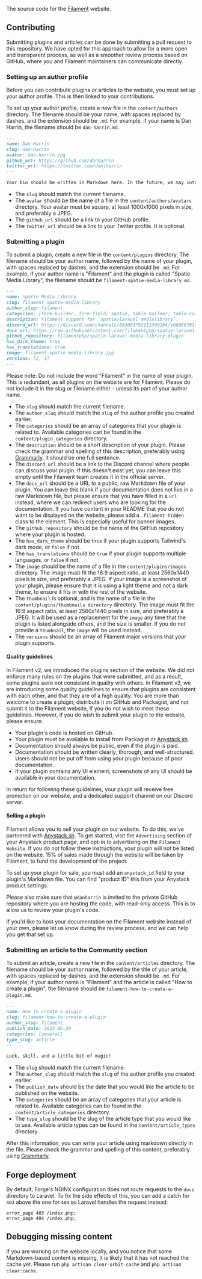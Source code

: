 The source code for the [Filament](https://filamentphp.com) website.

## Contributing

Submitting plugins and articles can be done by submitting a pull request to this repository. We have opted for this approach to allow for a more open and transparent process, as well as a smoother review process based on GitHub, where you and Filament maintainers can communicate directly.

### Setting up an author profile

Before you can contribute plugins or articles to the website, you must set up your author profile. This is then linked to your contributions.

To set up your author profile, create a new file in the `content/authors` directory. The filename should be your name, with spaces replaced by dashes, and the extension should be `.md`. For example, if your name is Dan Harrin, the filename should be `dan-harrin.md`.

```md
---
name: Dan Harrin
slug: dan-harrin
avatar: dan-harrin.jpg
github_url: https://github.com/danharrin
twitter_url: https://twitter.com/danjharrin
---

Your bio should be written in Markdown here. In the future, we may introduce an Author page where people can see your contributions, so feel free to write a little about yourself. Please check the grammar and spelling of this description, preferably using [Grammarly](https://www.grammarly.com). It should be in full sentences.
```

- The `slug` should match the current filename.
- The `avatar` should be the name of a file in the `content/authors/avatars` directory. Your avatar must be square, at least 1000x1000 pixels in size, and preferably a JPEG.
- The `github_url` should be a link to your GitHub profile.
- The `twitter_url` should be a link to your Twitter profile. It is optional.

### Submitting a plugin

To submit a plugin, create a new file in the `content/plugins` directory. The filename should be your author name, followed by the name of your plugin, with spaces replaced by dashes, and the extension should be `.md`. For example, if your author name is "Filament" and the plugin is called "Spatie Media Library", the filename should be `filament-spatie-media-library.md`.

```md
---
name: Spatie Media Library
slug: filament-spatie-media-library
author_slug: filament
categories: [form-builder, form-field, spatie, table-builder, table-column]
description: Filament support for `spatie/laravel-medialibrary`.
discord_url: https://discord.com/channels/883083792112300104/1080807837833384017
docs_url: https://raw.githubusercontent.com/filamentphp/spatie-laravel-media-library-plugin/3.x/README.md
github_repository: filamentphp/spatie-laravel-media-library-plugin
has_dark_theme: true
has_translations: true
image: filament-spatie-media-library.jpg
versions: [2, 3]
---
```

Please note: Do not include the word "Filament" in the name of your plugin. This is redundant, as all plugins on the website are for Filament. Please do not include it in the slug or filename either - unless its part of your author name.

- The `slug` should match the current filename.
- The `author_slug` should match the `slug` of the author profile you created earlier.
- The `categories` should be an array of categories that your plugin is related to. Available categories can be found in the `content/plugin_categories` directory. 
- The `description` should be a short description of your plugin. Please check the grammar and spelling of this description, preferably using [Grammarly](https://www.grammarly.com). It should be one full sentence.
- The `discord_url` should be a link to the Discord channel where people can discuss your plugin. If this doesn't exist yet, you can leave this empty until the Filament team creates it in the official server.
- The `docs_url` should be a URL to a public, raw Markdown file of your plugin. You can leave this blank if your documentation does not live in a raw Markdown file, but please ensure that you have filled in a `url` instead, where we can redirect users who are looking for the documentation. If you have content in your README that you do not want to be displayed on the website, please add a `.filament-hidden` class to the element. This is especially useful for banner images.
- The `github_repository` should be the name of the GitHub repository where your plugin is hosted.
- The `has_dark_theme` should be `true` if your plugin supports Tailwind's dark mode, or `false` if not.
- The `has_translations` should be `true` if your plugin supports multiple languages, or `false` if not.
- The `image` should be the name of a file in the `content/plugins/images` directory. The image must fit the 16:9 aspect ratio, at least 2560x1440 pixels in size, and preferably a JPEG. If your image is a screenshot of your plugin, please ensure that it is using a light theme and not a dark theme, to ensure it fits in with the rest of the website.
- The `thumbnail` is optional, and is the name of a file in the `content/plugins/thumbnails directory` directory. The image must fit the 16:9 aspect ratio, at least 2560x1440 pixels in size, and preferably a JPEG. It will be used as a replacement for the `image` any time that the plugin is listed alongside others, and the size is smaller. If you do not provide a `thumbnail`, the `image` will be used instead.
- The `versions` should be an array of Filament major versions that your plugin supports.

#### Quality guidelines

In Filament v2, we introduced the plugins section of the website. We did not enforce many rules on the plugins that were submitted, and as a result, some plugins were not consistent in quality with others. In Filament v3, we are introducing some quality guidelines to ensure that plugins are consistent with each other, and that they are of a high quality. You are more than welcome to create a plugin, distribute it on GitHub and Packagist, and not submit it to the Filament website, if you do not wish to meet these guidelines. However, if you do wish to submit your plugin to the website, please ensure:

- Your plugin's code is hosted on GitHub.
- Your plugin must be available to install from Packagist or [Anystack.sh](https://anystack.sh).
- Documentation should always be public, even if the plugin is paid.
- Documentation should be written clearly, thorough, and well-structured. Users should not be put off from using your plugin because of poor documentation.
- If your plugin contains any UI element, screenshots of any UI should be available in your documentation.

In return for following these guidelines, your plugin will receive free promotion on our website, and a dedicated support channel on our Discord server.

#### Selling a plugin

Filament allows you to sell your plugin on our website. To do this, we've partnered with [Anystack.sh](https://anystack.sh). To get started, visit the `Advertising` section of your Anystack product page, and opt-in to advertising on the `Filament Website`. If you do not follow these instructions, your plugin will not be listed on the website. 15% of sales made through the website will be taken by Filament, to fund the development of the project.

To set up your plugin for sale, you must add an `anystack_id` field to your plugin's Markdown file. You can find "product ID" this from your Anystack product settings.

Please also make sure that `@danharrin` is invited to the private GitHub repository where you are hosting the code, with read-only access. This is to allow us to review your plugin's code.

If you'd like to host your documentation on the Filament website instead of your own, please let us know during the review process, and we can help you get that set up.

### Submitting an article to the Community section

To submit an article, create a new file in the `content/articles` directory. The filename should be your author name, followed by the title of your article, with spaces replaced by dashes, and the extension should be `.md`. For example, if your author name is "Filament" and the article is called "How to create a plugin", the filename should be `filament-how-to-create-a-plugin.md`.

```md
---
name: How to create a plugin
slug: filament-how-to-create-a-plugin
author_slug: filament
publish_date: 2022-06-20
categories: [general]
type_slug: article
---

Luck, skill, and a little bit of magic!
```

- The `slug` should match the current filename.
- The `author_slug` should match the `slug` of the author profile you created earlier.
- The `publish_date` should be the date that you would like the article to be published on the website.
- The `categories` should be an array of categories that your article is related to. Available categories can be found in the `content/article_categories` directory.
- The `type_slug` should be the slug of the article type that you would like to use. Available article types can be found in the `content/article_types` directory.

After this information, you can write your article using markdown directly in the file. Please check the grammar and spelling of this content, preferably using [Grammarly](https://www.grammarly.com).

## Forge deployment

By default, Forge's NGINX configuration does not route requests to the `docs` directory to Laravel. To fix the side effects of this, you can add a catch for `403` above the one for `404` so Laravel handles the request instead:

```nginx
error_page 403 /index.php;
error_page 404 /index.php;
```

## Debugging missing content

If you are working on the website locally, and you notice that some Markdown-based content is missing, it is likely that it has not reached the cache yet. Please run `php artisan clear-orbit-cache` and `php artisan clear:cache`.
